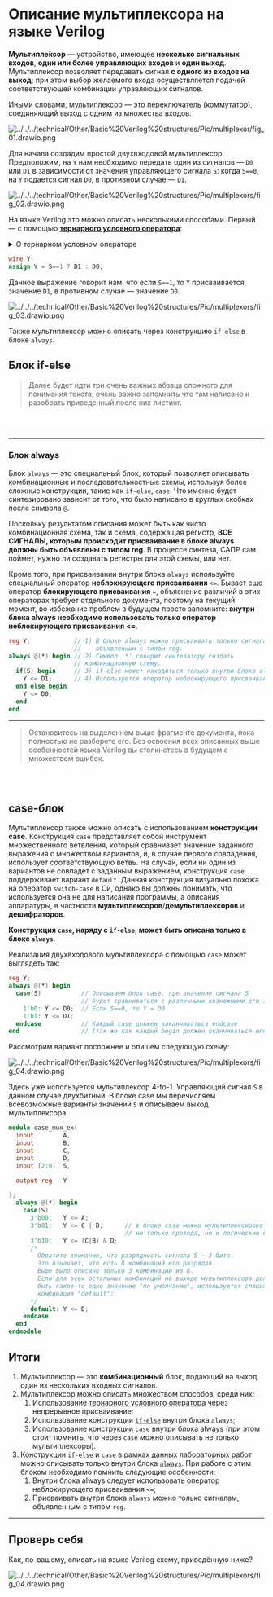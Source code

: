 # Описание мультиплексора на языке Verilog

**Мультипле́ксор** — устройство, имеющее **несколько сигнальных входов**, **один или более управляющих входов** и **один выход**. Мультиплексор позволяет передавать сигнал **с одного из входов на выход**; при этом выбор желаемого входа осуществляется подачей соответствующей комбинации управляющих сигналов.

Иными словами, мультиплексор — это переключатель (коммутатор), соединяющий выход с одним из множества входов.

![../../../technical/Other/Basic%20Verilog%20structures/Pic/multiplexor/fig_01.drawio.png](../../../technical/Other/Basic%20Verilog%20structures/Pic/multiplexors/fig_01.drawio.png)

Для начала создадим простой двухвходовой мультиплексор. Предположим, на `Y` нам необходимо передать один из сигналов — `D0` или `D1` в зависимости от значения управляющего сигнала `S`: когда `S==0`, на `Y` подается сигнал `D0`, в противном случае — `D1`.

![../../../technical/Other/Basic%20Verilog%20structures/Pic/multiplexors/fig_02.drawio.png](../../../technical/Other/Basic%20Verilog%20structures/Pic/multiplexors/fig_02.drawio.png)

На языке Verilog это можно описать несколькими способами. Первый — с помощью **[тернарного условного оператора](https://ru.wikipedia.org/wiki/Тернарная_условная_операция)**:

<details>

## Тернарный условный оператор

<summary>О тернарном условном операторе</summary>

Операторы бывают различной **[арности](https://ru.wikipedia.org/wiki/Арность)**(количества аргументов оператора[операндов]):

- унарный (с одним операндом), пример: `-a`;
- бинарный (с двумя операндами), пример: `a+b`;
- тернарный (с тремя операндами), пример: `cond ? if_true : false`;
- и др.

Несмотря на то, что тернарным оператором может быть любой оператор, принимающий три операнда, обычно под ним подразумевается **тернарный условный оператор**, работающий следующим образом:

```text
<условие> ? <значение_если_условие_истинно> : <значение_если_условие_ложно>
```

Первым операндом идет некоторое условие (любое выражение, которое может быть сведено к 1 или 0). Далее ставится знак вопроса (часть тернарного оператора, отделяющая выражение первого операнда от выражения второго операнда). Далее пишется выражение, которое будет результатом тернарного условного оператора в случае, если условие оказалось истинным. После чего ставится двоеточие (часть тернарного условного оператора, отделяющая выражение второго операнда от выражения третьего операнда). Затем пишется выражение, которое будет результатом тернарного условного оператора в случае, если условие оказалось ложным.

Пример для языка C++:

```c++
a = b+c >= 5 ? b+c : b+d;
```

Сперва вычисляется первый операнд (выражение `b+c >= 5`). Если это выражение оказалось истинным (равно единице), то переменной `a` будет присвоено значение второго операнда (выражения `b+c`), в противном случае переменной `a` будет присвоено значение третьего операнда (выражения `b+d`).
</details>

```Verilog
wire Y;
assign Y = S==1 ? D1 : D0;
```

Данное выражение говорит нам, что если `S==1`, то `Y` присваивается значение `D1`, в противном случае — значение `D0`.

![../../../technical/Other/Basic%20Verilog%20structures/Pic/multiplexors/fig_03.drawio.png](../../../technical/Other/Basic%20Verilog%20structures/Pic/multiplexors/fig_03.drawio.png)

Также мультиплексор можно описать через конструкцию `if-else` в блоке `always`.

## Блок if-else

> Далее будет идти три очень важных абзаца сложного для понимания текста, очень важно запомнить что там написано и разобрать приведенный после них листинг.

<br><br>

---

### Блок always

Блок `always` — это специальный блок, который позволяет описывать комбинационные и последовательностные схемы, используя более сложные конструкции, такие как `if-else`, `case`. Что именно будет синтезировано зависит от того, что было написано в круглых скобках после символа `@`.

Поскольку результатом описания может быть как чисто комбинационная схема, так и схема, содержащая регистр, **ВСЕ СИГНАЛЫ, которым происходит присваивание в блоке always должны быть объявлены с типом reg**. В процессе синтеза, САПР сам поймет, нужно ли создавать регистры для этой схемы, или нет.

Кроме того, при присваивании внутри блока `always` используйте специальный оператор **неблокирующего присваивания** `<=`. Бывает еще оператор **блокирующего присваивания** `=`, объяснение различий в этих операторах требует отдельного документа, поэтому на текущий момент, во избежание проблем в будущем просто запомните: **внутри блока always необходимо использовать только оператор неблокирующего присваивания <=**.

```Verilog
reg Y;            // 1) В блоке always можно присваивать только сигналам,
                  //    объявленным с типом reg.
always @(*) begin // 2) Символ '*' говорит синтезатору создать
                  // комбинационную схему.
  if(S) begin     // 3) if-else может находиться только внутри блока always.
    Y <= D1;      // 4) Используется оператор неблокирующего присваивания.
  end else begin
    Y <= D0;
  end
end
```

---

> Остановитесь на выделенном выше фрагменте документа, пока полностью не разберете его. Без освоения всех описанных выше особенностей языка Verilog вы столкнетесь в будущем с множеством ошибок.

<br><br>

## case-блок

Мультиплексор также можно описать с использованием **конструкции case**.
Конструкция `case` представляет собой инструмент множественного ветвления, который сравнивает значение заданного выражения с множеством вариантов, и, в случае первого совпадения, использует соответствующую ветвь. На случай, если ни один из вариантов не совпадет с заданным выражением, конструкция `case` поддерживает вариант `default`. Данная конструкция визуально похожа на оператор `switch-case` в Си, однако вы должны понимать, что используется она не для написания программы, а описания аппаратуры, в частности **мультиплексоров**/**демультиплексоров** и **дешифраторов**.

**Конструкция `case`, наряду с `if-else`, может быть описана только в блоке `always`**.

Реализация двухвходового мультиплексора с помощью `case` может выглядеть так:

```Verilog
reg Y;
always @(*) begin
  case(S)           // Описываем блок case, где значение сигнала S
                    // будет сравниваться с различными возможными его значениями
    1'b0: Y <= D0;  // Если S==0, то Y = D0
    1'b1: Y <= D1;
  endcase           // Каждый case должен заканчиваться endcase
end                 // (так же как каждый begin должен оканчиваться end)
```

Рассмотрим вариант посложнее и опишем следующую схему:

![../../../technical/Other/Basic%20Verilog%20structures/Pic/multiplexors/fig_04.drawio.png](../../../technical/Other/Basic%20Verilog%20structures/Pic/multiplexors/fig_04.drawio.png)

Здесь уже используется мультиплексор 4-to-1. Управляющий сигнал `S` в данном случае двухбитный. В блоке case мы перечисляем всевозможные варианты значений `S` и описываем выход мультиплексора.

```Verilog
module case_mux_ex(
  input        A,
  input        B,
  input        C,
  input        D,
  input [2:0]  S,

  output reg   Y

);
  always @(*) begin
    case(S)
      3'b00:   Y <= A;
      3'b01:   Y <= C | B;      // в блоке case можно мультиплексировать
                                // не только провода, но и логические выражения
      3'b10:   Y <= (C|B) & D;
      /*
        Обратите внимание, что разрядность сигнала S — 3 бита.
        Это означает, что есть 8 комбинаций его разрядов.
        Выше было описано только 3 комбинации из 8.
        Если для всех остальных комбинаций на выходе мультиплексора должно
        быть какое-то одно значение "по умолчанию", используется специальная
        комбинация "default":
      */
      default: Y <= D;
    endcase
  end
endmodule
```

## Итоги

1. Мультиплексор — это **комбинационный** блок, подающий на выход один из нескольких входных сигналов.
2. Мультиплексор можно описать множеством способов, среди них:
   1. Использование [тернарного условного оператора](#тернарный-условный-оператор) через непрерывное присваивание;
   2. Использование конструкции [`if-else`](#блок-if-else) внутри блока `always`;
   3. Использование конструкции [`case`](#case-блок) внутри блока always (при этом стоит помнить, что через `case` можно описывать не только мультиплексоры).
3. Конструкции `if-else` и `case` в рамках данных лабораторных работ можно описывать только внутри блока [`always`](#блок-always). При работе с этим блоком необходимо помнить следующие особенности:
   1. Внутри блока always следует использовать оператор неблокирующего присваивания `<=`;
   2. Присваивать внутри блока `always` можно только сигналам, объявленным с типом `reg`.

---

## Проверь себя

Как, по-вашему, описать на языке Verilog схему, приведённую ниже?

![../../../technical/Other/Basic%20Verilog%20structures/Pic/multiplexors/fig_04.drawio.png](../../../technical/Other/Basic%20Verilog%20structures/Pic/multiplexors/fig_04.drawio.png)
